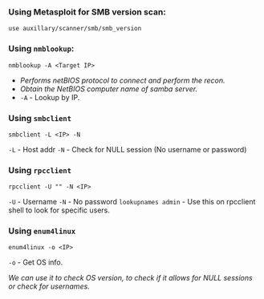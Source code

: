 ### Using Metasploit for SMB version scan:
```
use auxillary/scanner/smb/smb_version
```

### Using `nmblookup`:
```
nmblookup -A <Target IP>
```
- *Performs netBIOS protocol to connect and perform the recon.*
- *Obtain the NetBIOS computer name of samba server.*
- `-A` - Lookup by IP.

### Using `smbclient`
```
smbclient -L <IP> -N
```

`-L` - Host addr
`-N` - Check for NULL session (No username or password)

### Using `rpcclient`
```
rpcclient -U "" -N <IP>
```

`-U` - Username
`-N` - No password
`lookupnames admin` - Use this on rpcclient shell to look for specific users.
### Using `enum4linux`
```
enum4linux -o <IP>
```

`-o` - Get OS info.  

*We can use it to check OS version, to check if it allows for NULL sessions or check for usernames.*

